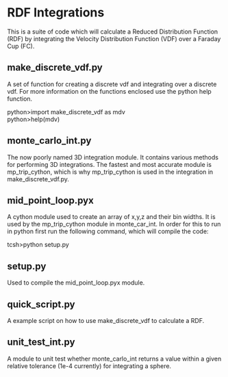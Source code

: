 # RDF Integrations

This is a suite of code which will calculate a Reduced Distribution Function (RDF) by integrating the Velocity Distribution Function (VDF) over a Faraday Cup (FC).


make_discrete_vdf.py
-------
A set of function for creating a discrete vdf and integrating over a discrete vdf.
For more information on the functions enclosed use the python help function.    

python\>import make_discrete_vdf as mdv    
python\>help(mdv)     



monte_carlo_int.py
-------
The now poorly named 3D integration module. It contains various methods for 
performing 3D integrations. The fastest and most accurate module is mp_trip_cython,
which is why mp_trip_cython is used in the integration in make_discrete_vdf.py.



mid_point_loop.pyx
-------
A cython module used to create an array of x,y,z and their bin widths.
It is used by the mp_trip_cython module in monte_car_int.
In order for this to run in python first run the following command,
which will compile the code:


tcsh\>python setup.py



setup.py
----
Used to compile the mid_point_loop.pyx module.




quick_script.py
-----
A example script on how to use make_discrete_vdf to calculate a RDF.





unit_test_int.py
---------
A module to unit test whether monte_carlo_int returns a value within a given relative tolerance (1e-4 currently) for integrating a sphere.
